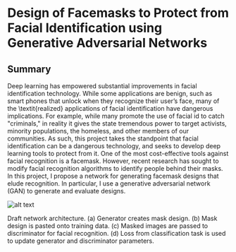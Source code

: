 # Design of Facemasks to Protect from Facial Identification using Generative Adversarial Networks

## Summary

Deep learning has empowered substantial improvements in facial identification technology. While some applications are benign, such as smart phones that unlock when they recognize their user’s face, many of the \textit{realized} applications of facial identification have dangerous implications. For example, while many promote the use of facial id to catch "criminals," in reality it gives the state tremendous power to target activists, minority populations, the homeless, and other members of our communities. As such, this project takes the standpoint that facial identification can be a dangerous technology, and seeks to develop deep learning tools to protect from it. One of the most cost-effective tools against facial recognition is a facemask.  However, recent research has sought to modify facial recognition algorithms to identify people behind their masks. In this project, I propose a network for generating facemask designs that elude recognition. In particular, I use a generative adversarial network (GAN) to generate and evaluate designs.

![alt text](https://github.com/alexajm/gan-facemask-design/figures/network.png?raw=true)

Draft network architecture. (a) Generator creates mask design. (b) Mask design is pasted onto training data. (c) Masked images are passed to discriminator for facial recognition. (d) Loss from classification task is used to update generator and discriminator parameters.